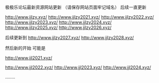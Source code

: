 
极极乐论坛最新资源网站更新
（请保存网站页面牢记域名）
后续一直更新


http://www.jjlzy.xyz/
http://www.jjlzy2021.xyz/
http://www.jjlzy2022.xyz/
http://www.jjlzy2023.xyz/
http://www.jjlzy2024.xyz/
http://www.jjlzy2025.xyz/
http://www.jjlzy2026.xyz/

后续更新到
http://www.jjlzy2027.xyz/
http://www.jjlzy2028.xyz/

然后新的开始 可能是

http://www.jjl2021.xyz/

http://www.jjl2022.xyz/
http://www.jjl2023.xyz/
http://www.jjl2024.xyz/


........
